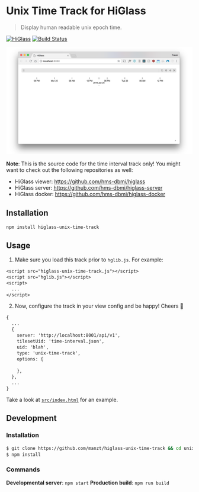 # Unix Time Track for HiGlass

> Display human readable unix epoch time.

[![HiGlass](https://img.shields.io/badge/higlass-👍-red.svg?colorB=0f5d92)](http://higlass.io)
[![Build Status](https://travis-ci.org/manzt/higlass-unix-time-track.svg?branch=master)](https://travis-ci.org/manzt/higlass-unix-time-track)

![HiGlass showing times](/screenshot.png?raw=true)

**Note**: This is the source code for the time interval track only! You might want to check out the following repositories as well:

- HiGlass viewer: https://github.com/hms-dbmi/higlass
- HiGlass server: https://github.com/hms-dbmi/higlass-server
- HiGlass docker: https://github.com/hms-dbmi/higlass-docker

## Installation

```
npm install higlass-unix-time-track
```

## Usage

1. Make sure you load this track prior to `hglib.js`. For example:

```
<script src="higlass-unix-time-track.js"></script>
<script src="hglib.js"></script>
<script>
  ...
</script>
```

2. Now, configure the track in your view config and be happy! Cheers 🎉

```
{
  ...
  {
    server: 'http://localhost:8001/api/v1',
    tilesetUid: 'time-interval.json',
    uid: 'blah',
    type: 'unix-time-track',
    options: {

    },
  },
  ...
}
```

Take a look at [`src/index.html`](src/index.html) for an example.

## Development

### Installation

```bash
$ git clone https://github.com/manzt/higlass-unix-time-track && cd unix-time-track
$ npm install
```

### Commands

**Developmental server**: `npm start`
**Production build**: `npm run build`

